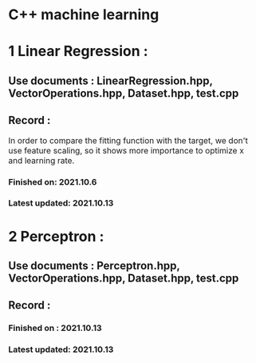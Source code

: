 # C++ machine learning <br/>
# 1 Linear Regression : <br/>
## Use documents : LinearRegression.hpp, VectorOperations.hpp, Dataset.hpp, test.cpp <br/>
## Record : 
<font size="3">In order to compare the fitting function with the target, we don't use feature scaling, so it shows more importance to optimize x and learning rate.</font><br/>
### Finished on: 2021.10.6 <br/>
### Latest updated: 2021.10.13 <br/>

# 2 Perceptron : <br/>
## Use documents : Perceptron.hpp, VectorOperations.hpp, Dataset.hpp, test.cpp <br/>
## Record : <br/>
### Finished on : 2021.10.13 <br/>
### Latest updated: 2021.10.13 <br/>
